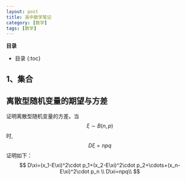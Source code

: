 ```yaml
---
layout: post
title: 高中数学笔记
category: [数学]
tags: [数学]
---
```


**目录**

* 目录
{:toc}

## 1、集合


## 离散型随机变量的期望与方差
证明离散型随机变量的方差。当$$\xi \sim B(n,p)$$时,$$D\xi=npq$$证明如下：
$$
D\xi=(x_1-E\xi)^2\cdot p_1+(x_2-E\xi)^2\cdot p_2+\cdots+(x_n-E\xi)^2\cdot p_n \\
D\xi=npq\\
$$
